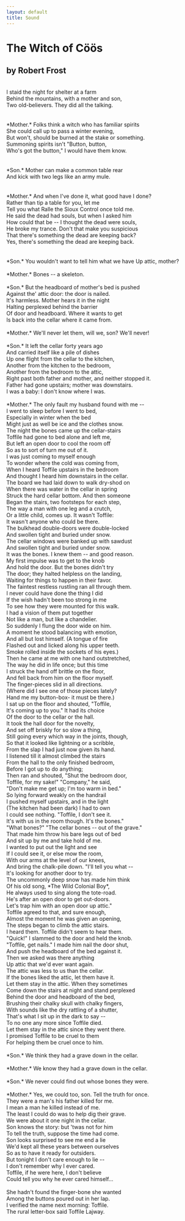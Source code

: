 ```yaml
---
layout: default
title: Sound
---
```

<link href='https://cdn.knightlab.com/libs/soundcite/latest/css/player.css' rel='stylesheet' type='text/css'><script type='text/javascript' src='https://cdn.knightlab.com/libs/soundcite/latest/js/soundcite.min.js'></script>

# The Witch of Cöös
## by Robert Frost
<br/>
<span class="soundcite" data-url="https://scholarslab.github.io/demos/texts/Witch of Coos 2.mp3" data-start="0" data-end="9000" data-plays="1">
I staid the night for shelter at a farm <br/>
 Behind the mountains, with a mother and son,<br/>
 Two old-believers. They did all the talking.<br/>
</span> 
<br/>
<br/>
<span class="soundcite" data-url="https://scholarslab.github.io/demos/texts/Witch of Coos 2.mp3" data-start="9000" data-end="21200" data-plays="1">
 *Mother.* Folks think a witch who has familiar spirits<br/>
 She could call up to pass a winter evening,<br/>
 But won't, should be burned at the stake or something.<br/>
 Summoning spirits isn't "Button, button,<br/>
 Who's got the button," I would have them know.<br/>
 </span>
<br/>
<br/>
<span class="soundcite" data-url="https://scholarslab.github.io/demos/texts/Witch of Coos 2.mp3" data-start="21000" data-end="24000" data-plays="1">
 *Son.* Mother can make a common table rear<br/>
 And kick with two legs like an army mule.<br/>
 </span>
<br/>
<br/>
<span class="soundcite" data-url="https://scholarslab.github.io/demos/texts/Witch of Coos 2.mp3" data-start="24000" data-end="46000" data-plays="1">
 *Mother.* And when I've done it, what good have I
 done?
 <br/>
 Rather than tip a table for you, let me <br/>
 Tell you what Ralle the Sioux Control once told me.<br/>
 He said the dead had souls, but when I asked him <br/>
 How could that be -- I thought the dead were souls,<br/>
 He broke my trance. Don't that make you suspicious<br/>
 That there's something the dead are keeping back?<br/>
 Yes, there's something the dead are keeping back.<br/>
</span>
<br/>
<br/>
<span class="soundcite" data-url="https://scholarslab.github.io/demos/texts/Witch of Coos 2.mp3" data-start="46000" data-end="49000" data-plays="1">
 *Son.* You wouldn't want to tell him what we have
 Up attic, mother?</span>
 <br/>
<br/>
<span class="soundcite" data-url="https://scholarslab.github.io/demos/texts/Witch of Coos 2.mp3" data-start="49000" data-end="51000" data-plays="1">
 *Mother.* Bones -- a skeleton.</span>
 <br/>
<br/>
<span class="soundcite" data-url="https://scholarslab.github.io/demos/texts/Witch of Coos 2.mp3" data-start="51000" data-end="66000" data-plays="1">
 *Son.* But the headboard of mother's bed is pushed<br/>
 Against the' attic door: the door is nailed.<br/>
 It's harmless. Mother hears it in the night<br/>
 Halting perplexed behind the barrier<br/>
 Of door and headboard. Where it wants to get<br/>
 Is back into the cellar where it came from.</span>
<br/>
<br/>
<span class="soundcite" data-url="https://scholarslab.github.io/demos/texts/Witch of Coos 2.mp3" data-start="66000" data-end="69000" data-plays="1">
 *Mother.* We'll never let them, will we, son? We'll
 never!</span>
 <br/>
<br/>
<span class="soundcite" data-url="https://scholarslab.github.io/demos/texts/Witch of Coos 2.mp3" data-start="68000" data-end="87000" data-plays="1">
 *Son.* It left the cellar forty years ago<br/>
 And carried itself like a pile of dishes<br/>
 Up one flight from the cellar to the kitchen,<br/>
 Another from the kitchen to the bedroom,<br/>
 Another from the bedroom to the attic,<br/>
 Right past both father and mother, and neither stopped
 it.<br/>
 Father had gone upstairs; mother was downstairs.<br/>
 I was a baby: I don't know where I was.</span>
<br/>
<br/>
<span class="soundcite" data-url="https://scholarslab.github.io/demos/texts/Witch of Coos 2.mp3" data-start="87000" data-end="339000" data-plays="1">
 *Mother.* The only fault my husband found with me -- <br/>
 I went to sleep before I went to bed,<br/>
 Especially in winter when the bed<br/>
 Might just as well be ice and the clothes snow.<br/>
 The night the bones came up the cellar-stairs<br/>
 Toffile had gone to bed alone and left me,<br/>
 But left an open door to cool the room off<br/>
 So as to sort of turn me out of it.<br/>
 I was just coming to myself enough<br/>
 To wonder where the cold was coming from,<br/>
 When I heard Toffile upstairs in the bedroom<br/>
 And thought I heard him downstairs in the cellar.<br/>
 The board we had laid down to walk dry-shod on<br/>
 When there was water in the cellar in spring<br/>
 Struck the hard cellar bottom. And then someone<br/>
 Began the stairs, two footsteps for each step,<br/>
 The way a man with one leg and a crutch,<br/>
 Or a little child, comes up. It wasn't Toffile:<br/>
 It wasn't anyone who could be there.<br/>
 The bulkhead double-doors were double-locked<br/>
 And swollen tight and buried under snow.<br/>
 The cellar windows were banked up with sawdust<br/>
 And swollen tight and buried under snow.<br/>
 It was the bones. I knew them -- and good reason.<br/>
 My first impulse was to get to the knob<br/>
 And hold the door. But the bones didn't try<br/>
 The door; they halted helpless on the landing,<br/>
 Waiting for things to happen in their favor.<br/>
 The faintest restless rustling ran all through them.<br/>
 I never could have done the thing I did<br/>
 If the wish hadn't been too strong in me<br/>
 To see how they were mounted for this walk.<br/>
 I had a vision of them put together<br/>
 Not like a man, but like a chandelier.<br/>
 So suddenly I flung the door wide on him.<br/>
 A moment he stood balancing with emotion,<br/>
 And all but lost himself. (A tongue of fire<br/>
 Flashed out and licked along his upper teeth.<br/>
 Smoke rolled inside the sockets of his eyes.)<br/>
 Then he came at me with one hand outstretched,<br/>
 The way he did in life once; but this time<br/>
 I struck the hand off brittle on the floor,<br/>
 And fell back from him on the floor myself.<br/>
 The finger-pieces slid in all directions.<br/>
 (Where did I see one of those pieces lately? <br/>
 Hand me my button-box- it must be there.)<br/>
 I sat up on the floor and shouted, "Toffile,<br/>
 It's coming up to you." It had its choice<br/>
 Of the door to the cellar or the hall.<br/>
 It took the hall door for the novelty,<br/>
 And set off briskly for so slow a thing,<br/>
 Still going every which way in the joints, though,<br/>
 So that it looked like lightning or a scribble,<br/>
 From the slap I had just now given its hand. <br/>
 I listened till it almost climbed the stairs<br/>
 From the hall to the only finished bedroom,<br/>
 Before I got up to do anything;<br/>
 Then ran and shouted, "Shut the bedroom door,<br/>
 Toffile, for my sake!" "Company," he said,<br/>
 "Don't make me get up; I'm too warm in bed."<br/>
 So lying forward weakly on the handrail<br/>
 I pushed myself upstairs, and in the light<br/>
 (The kitchen had been dark) I had to own<br/>
 I could see nothing. "Toffile, I don't see it.<br/>
 It's with us in the room though. It's the bones."<br/>
 "What bones?" "The cellar bones -- out of the 
 grave." <br/>
 That made him throw his bare legs out of bed <br/>
 And sit up by me and take hold of me. <br/>
 I wanted to put out the light and see <br/>
 If I could see it, or else mow the room, <br/>
 With our arms at the level of our knees, <br/>
 And bring the chalk-pile down. "I'll tell you what --<br/>
 It's looking for another door to try. <br/>
 The uncommonly deep snow has made him think <br/>
 Of his old song, *The Wild Colonial Boy*,<br/>
 He always used to sing along the tote-road.<br/>
 He's after an open door to get out-doors.<br/>
 Let's trap him with an open door up attic." <br/>
 Toffile agreed to that, and sure enough,<br/>
 Almost the moment he was given an opening,<br/>
 The steps began to climb the attic stairs.<br/>
 I heard them. Toffile didn't seem to hear them.<br/>
 "Quick!" I slammed to the door and held the knob.<br/>
 "Toffile, get nails." I made him nail the door shut,<br/>
 And push the headboard of the bed against it.<br/>
 Then we asked was there anything<br/>
 Up attic that we'd ever want again.<br/>
 The attic was less to us than the cellar.<br/>
 If the bones liked the attic, let them have it.<br/>
 Let them stay in the attic. When they sometimes<br/>
 Come down the stairs at night and stand perplexed<br/>
 Behind the door and headboard of the bed,<br/>
 Brushing their chalky skull with chalky fingers,<br/>
 With sounds like the dry rattling of a shutter,<br/>
 That's what I sit up in the dark to say --<br/>
 To no one any more since Toffile died.<br/>
 Let them stay in the attic since they went there.<br/>
 I promised Toffile to be cruel to them<br/>
 For helping them be cruel once to him. </span>
<br/>
<br/>
<span class="soundcite" data-url="https://scholarslab.github.io/demos/texts/Witch of Coos 2.mp3" data-start="339000" data-end="341000" data-plays="1">
 *Son.* We think they had a grave down in the cellar.</span>
 <br/>
<br/>
<span class="soundcite" data-url="https://scholarslab.github.io/demos/texts/Witch of Coos 2.mp3" data-start="341000" data-end="343000" data-plays="1">
 *Mother.* We know they had a grave down in the cellar.</span>
 <br/>
<br/>
<span class="soundcite" data-url="https://scholarslab.github.io/demos/texts/Witch of Coos 2.mp3" data-start="343000" data-end="346000" data-plays="1">
 *Son.* We never could find out whose bones they were.</span>
 <br/>
<br/>
<span class="soundcite" data-url="https://scholarslab.github.io/demos/texts/Witch of Coos 2.mp3" data-start="345000" data-end="378000" data-plays="1">
 *Mother.* Yes, we could too, son. Tell the truth for 
 once.<br/>
 They were a man's his father killed for me.<br/>
 I mean a man he killed instead of me.<br/>
 The least I could do was to help dig their grave.<br/>
 We were about it one night in the cellar.<br/>
 Son knows the story: but 'twas not for him<br/>
 To tell the truth, suppose the time had come.<br/>
 Son looks surprised to see me end a lie <br/>
 We'd kept all these years between ourselves <br/>
 So as to have it ready for outsiders. <br/>
 But tonight I don't care enough to lie -- <br/>
 I don't remember why I ever cared. <br/>
 Toffile, if he were here, I don't believe <br/>
 Could tell you why he ever cared himself... </span>
 <br/>
<br/>
<span class="soundcite" data-url="https://scholarslab.github.io/demos/texts/Witch of Coos 2.mp3" data-start="379000" data-end="389000" data-plays="1">
 She hadn't found the finger-bone she wanted <br/>
 Among the buttons poured out in her lap. <br/>
 I verified the name next morning: Toffile. <br/>
 The rural letter-box said Toffile Lajway.</span> <br/>
